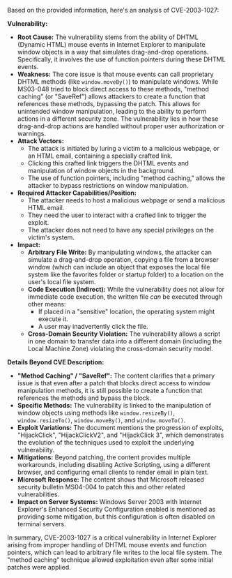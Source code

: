 Based on the provided information, here's an analysis of CVE-2003-1027:

**Vulnerability:**

*   **Root Cause:** The vulnerability stems from the ability of DHTML (Dynamic HTML) mouse events in Internet Explorer to manipulate window objects in a way that simulates drag-and-drop operations. Specifically, it involves the use of function pointers during these DHTML events.
*   **Weakness:** The core issue is that mouse events can call proprietary DHTML methods (like `window.moveBy()`) to manipulate windows. While MS03-048 tried to block direct access to these methods, "method caching" (or "SaveRef") allows attackers to create a function that references these methods, bypassing the patch. This allows for unintended window manipulation, leading to the ability to perform actions in a different security zone. The vulnerability lies in how these drag-and-drop actions are handled without proper user authorization or warnings.
*   **Attack Vectors:**
    *   The attack is initiated by luring a victim to a malicious webpage, or an HTML email, containing a specially crafted link.
    *   Clicking this crafted link triggers the DHTML events and manipulation of window objects in the background.
    *   The use of function pointers, including "method caching," allows the attacker to bypass restrictions on window manipulation.
*  **Required Attacker Capabilities/Position:**
    * The attacker needs to host a malicious webpage or send a malicious HTML email.
    * They need the user to interact with a crafted link to trigger the exploit.
    *   The attacker does not need to have any special privileges on the victim's system.
*   **Impact:**
    *   **Arbitrary File Write:** By manipulating windows, the attacker can simulate a drag-and-drop operation, copying a file from a browser window (which can include an object that exposes the local file system like the favorites folder or startup folder) to a location on the user's local file system.
    *   **Code Execution (Indirect):** While the vulnerability does not allow for immediate code execution, the written file *can* be executed through other means:
        *   If placed in a "sensitive" location, the operating system might execute it.
        *   A user may inadvertently click the file.
    *   **Cross-Domain Security Violation:**  The vulnerability allows a script in one domain to transfer data into a different domain (including the Local Machine Zone) violating the cross-domain security model.

**Details Beyond CVE Description:**

*   **"Method Caching" / "SaveRef":** The content clarifies that a primary issue is that even after a patch that blocks direct access to window manipulation methods, it is still possible to create a function that references the methods and bypass the block.
*   **Specific Methods:** The vulnerability is linked to the manipulation of window objects using methods like `window.resizeBy()`, `window.resizeTo()`, `window.moveBy()`, and `window.moveTo()`.
*   **Exploit Variations:** The document mentions the progression of exploits, "HijackClick", "HijackClickV2", and "HijackClick 3", which demonstrates the evolution of the techniques used to exploit the underlying vulnerability.
*   **Mitigations:** Beyond patching, the content provides multiple workarounds, including disabling Active Scripting, using a different browser, and configuring email clients to render email in plain text.
*   **Microsoft Response:** The content shows that Microsoft released security bulletin MS04-004 to patch this and other related vulnerabilities.
*   **Impact on Server Systems:** Windows Server 2003 with Internet Explorer's Enhanced Security Configuration enabled is mentioned as providing some mitigation, but this configuration is often disabled on terminal servers.

In summary, CVE-2003-1027 is a critical vulnerability in Internet Explorer arising from improper handling of DHTML mouse events and function pointers, which can lead to arbitrary file writes to the local file system. The "method caching" technique allowed exploitation even after some initial patches were applied.